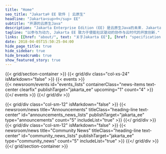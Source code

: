 ```yaml
---
title: "Home"
seo_title: "Jakarta® EE 软件 | 云原生"
headline: "Jakarta<sup>®</sup> EE"
subtitle: "开源的云原生Java"
description: "Jakarta Enterprise Edition (EE) 是云原生Java的未来. Jakarta EE 开源软件驱动了云原生的创新与企业应用的现代化，并且保护了Java EE的现有投资."
tagline: "以参与为动力, Jakarta EE 致力于使能社区驱动的协作与云时代的开放创新."
links: [[href: "about/", text: "关于Jakarta EE"], [href: "specifications/", text: "规范"], [href: "membership/", text: "加入我们"]]
date: 2018-04-05T15:50:25-04:00
hide_page_title: true
hide_sidebar: true
hide_breadcrumb: true
show_featured_story: true
---
```



{{< grid/section-container >}}
  {{< grid/div class="col-xs-24" isMarkdown="false" >}}
    {{< events >}}    
      {{< newsroom/events
          id="events_lists" 
          containerClass="news-items text-center clearfix"
          publishTarget="jakarta_ee"
          upcoming="1"
          count="4" >}}
    {{</ events >}}
  {{</ grid/div >}}

  {{< grid/div class="col-sm-12" isMarkdown="false" >}}
    {{< newsroom/news
          title="Announcements"
          titleClass="heading-line text-center"
          id="announcements_news_lists" 
          publishTarget="jakarta_ee"
          type="announcements"
          count="5"
          includeList="true" >}}
  {{</ grid/div >}}
  {{< grid/div class="col-sm-12" isMarkdown="false" >}} 
    {{< newsroom/news
          title="Community News"
          titleClass="heading-line text-center"
          id="community_news_lists" 
          publishTarget="jakarta_ee"
          type="community_news"
          count="5"
          includeList="true" >}}
  {{</ grid/div >}}
{{</ grid/section-container >}}
